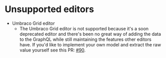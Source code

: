 # Unsupported editors

* Umbraco Grid editor
  * The Umbraco Grid editor is not supported because it's a soon deprecated editor and there's been no great way of adding the data to the GraphQL while still maintaining the features other editors have. If you'd like to implement your own model and extract the raw value yourself see this PR: [#90](https://github.com/nikcio/Nikcio.UHeadless/pull/90).